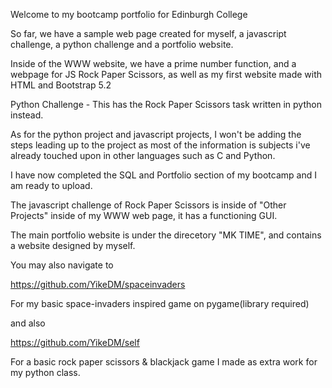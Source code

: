 Welcome to my bootcamp portfolio for Edinburgh College

So far, we have a sample web page created for myself, a javascript challenge, a python challenge and a portfolio website.

Inside of the WWW website, we have a prime number function, and a webpage for JS Rock Paper Scissors, as well as my first website made with HTML and Bootstrap 5.2

Python Challenge - This has the Rock Paper Scissors task written in python instead.

As for the python project and javascript projects, I won't be adding the steps leading up to the project as most of the information is subjects i've already touched upon in other languages such as C and Python.

I have now completed the SQL and Portfolio section of my bootcamp and I am ready to upload.

The javascript challenge of Rock Paper Scissors is inside of "Other Projects" inside of my WWW web page, it has a functioning GUI.

The main portfolio website is under the direcetory "MK TIME", and contains a website designed by myself.

You may also navigate to 

https://github.com/YikeDM/spaceinvaders

For my basic space-invaders inspired game on pygame(library required)

and also

https://github.com/YikeDM/self

For a basic rock paper scissors & blackjack game I made as extra work for my python class.
